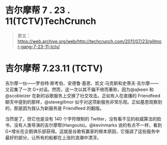# 吉尔摩帮 7 . 23 . 11(TCTV)TechCrunch

> 原文：<https://web.archive.org/web/http://techcrunch.com/2011/07/23/gillmor-gang-7-23-11-tctv/>

# 吉尔摩帮 7.23.11 (TCTV)

吉尔摩一伙——罗伯特·斯考伯、安德鲁·基恩、凯文·马克斯和史蒂夫·吉尔摩——又召集了一次 G+对话。然而，这一次以其不偏不倚而著称，因为@ajkeen 和@scobleizer 在新的谷歌服务上交换了社交攻击。正如有人在直播的 Friendfeed 聊天中提到的那样，@stevegillmor 似乎对这项新服务非常乐观。正如基恩观察到的，那是因为我认为新服务是 Friendfeed 的翻版。

当然是了。但它也是没有 140 个字符限制的 Twitter，没有看不见的权威算法的脸书，没有人类导演的吉尔摩帮(Hangouts)。@kevinmarks 说的有点不一样，看到 G+增长在企鹅俱乐部获得。这就是谷歌有赢家的根本原因，它强调了这些服务中最好的部分，让所有的船都在上涨的浪潮中漂浮。
